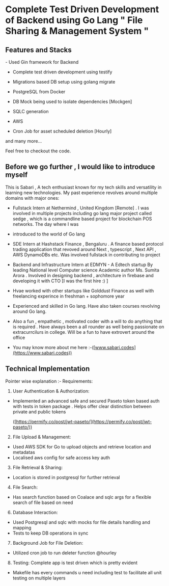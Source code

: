 <h1>Complete Test Driven Development of Backend using Go Lang " File Sharing & Management System " </h1>

<h2>Features and Stacks </h2>
- Used Gin framework for Backend 

- Complete test driven development using testify
  
- Migrations based DB setup using golang migrate
  
- PostgreSQL from Docker
  
- DB Mock being used to isolate dependencies  [Mockgen]
  
- SQLC generation
  
- AWS
  
- Cron Job for asset scheduled deletion [Hourly]
  
 and many more...

 Feel free to checkout the code.


<h2>Before we go further , I would like to introduce myself </h2>

This is Sabari , A tech enthusiast known for my tech skills and versatility in learning new technologies. My past experience revolves around multiple domains with major ones:
- Fullstack Intern at Nethermind , United Kingdom [Remote] . I was involved in multiple projects including go lang major project called sedge , which is a commandline based project for blockchain POS networks. The day where I was
- introduced to the world of Go lang
- SDE Intern at Hashstack Finance , Bengaluru . A finance based protocol trading application that revoved around Next , typescript , Next API , AWS DynamoDBs etc. Was involved fullstack in contributing to project
- Backend and Infrastructure Intern at EDMYN - A Edtech startup By leading National level Computer science Academic author Ms. Sumita Arora . Involved in designing backend , architecture in firebase and developing it with CTO [I was the first hire :) ]
- Hvae worked with other startups like Golddust Finance as well with freelancing experince in freshman + sophomore year
- Experienced and skilled in Go lang. Have also taken courses revolving around Go lang. 
- Also a fun , empathetic , motivated coder with a will to do anything that is required . Have always been a all rounder as well being passionate on extracurrcilurs in college. Will be a fun to have extrovert around the office

- You may know more about me here :-([www.sabari.codes](https://www.sabari.codes))

<h2>Technical Implementation</h2>

Pointer wise explanation :-
Requirements:
1. User Authentication & Authorization:
- Implemented an advanced safe and secured Paseto token based auth with tests in token package . Helps offer clear distinction between private and public tokens

  ([https://permify.co/post/jwt-paseto/](https://permify.co/post/jwt-paseto/))

2. File Upload & Management:
- Used AWS SDK for Go to upload objects and retrieve location and metadatas
- Localised aws config for safe access key auth
  

3. File Retrieval & Sharing:
- Location is stored in postgresql for further retrieval

4. File Search:
- Has search function based on Coalace and sqlc args for a flexible search of file based on need


6. Database Interaction:
- Used Postgresql and sqlc with mocks for file details handling and mapping
- Tests to keep DB operations in sync


7. Background Job for File Deletion:
- Utilized cron job to run deleter function @hourley

8. Testing:
Complete app is test driven which is pretty evident
- Makefile has every commands u need including test to facilitate all unit testing on multiple layers



